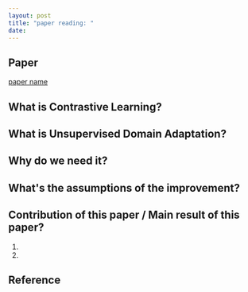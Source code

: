 ```yaml
---
layout: post
title: "paper reading: "
date: 
---
```


## Paper 

[paper name](https://proceedings.mlr.press/v161/ryder21a/ryder21a.pdf)

## What is Contrastive Learning?

## What is Unsupervised Domain Adaptation?



## Why do we need it?



## What's the assumptions of the improvement?



## Contribution of this paper / Main result of this paper?

1. 

2.

## Reference
